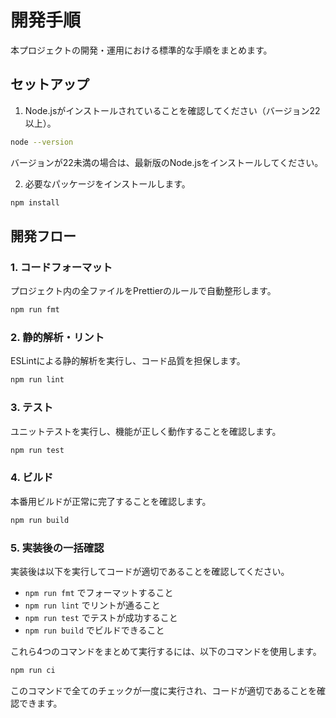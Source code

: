 # 開発手順

本プロジェクトの開発・運用における標準的な手順をまとめます。

## セットアップ

1. Node.jsがインストールされていることを確認してください（バージョン22以上）。

```bash
node --version
```

バージョンが22未満の場合は、最新版のNode.jsをインストールしてください。

2. 必要なパッケージをインストールします。

```bash
npm install
```

## 開発フロー

### 1. コードフォーマット

プロジェクト内の全ファイルをPrettierのルールで自動整形します。

```bash
npm run fmt
```

### 2. 静的解析・リント

ESLintによる静的解析を実行し、コード品質を担保します。

```bash
npm run lint
```

### 3. テスト

ユニットテストを実行し、機能が正しく動作することを確認します。

```bash
npm run test
```

### 4. ビルド

本番用ビルドが正常に完了することを確認します。

```bash
npm run build
```

### 5. 実装後の一括確認

実装後は以下を実行してコードが適切であることを確認してください。

- `npm run fmt` でフォーマットすること
- `npm run lint` でリントが通ること
- `npm run test` でテストが成功すること
- `npm run build` でビルドできること

これら4つのコマンドをまとめて実行するには、以下のコマンドを使用します。

```bash
npm run ci
```

このコマンドで全てのチェックが一度に実行され、コードが適切であることを確認できます。
